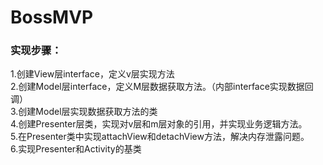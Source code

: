 # BossMVP

### 实现步骤：

  1.创建View层interface，定义v层实现方法<br>
  2.创建Model层interface，定义M层数据获取方法。（内部interface实现数据回调）<br>
  3.创建Model层实现数据获取方法的类<br>
  4.创建Presenter层类，实现对v层和m层对象的引用，并实现业务逻辑方法。<br>
  5.在Presenter类中实现attachView和detachView方法，解决内存泄露问题。<br>
  6.实现Presenter和Activity的基类<br>
